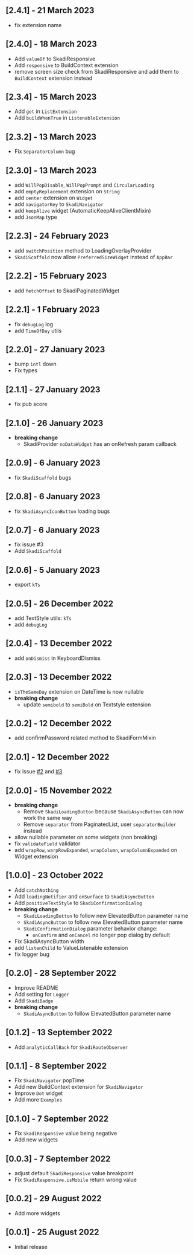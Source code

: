 ## [2.4.1] - 21 March 2023
- fix extension name

## [2.4.0] - 18 March 2023
- Add `valueOf` to SkadiResponsive
- Add `responsive` to BuildContext extension
- remove screen size check from SkadiResponsive and add them to `BuildContext` extension instead

## [2.3.4] - 15 March 2023
- Add `get` in `ListExtension`
- Add `buildWhenTrue` in `ListenableExtension`

## [2.3.2] - 13 March 2023
- Fix `SeparatorColumn` bug

## [2.3.0] - 13 March 2023
- add `WillPopDisable`, `WillPopPrompt` and `CircularLoading`
- add `emptyReplacement` extension on `String`
- add `center` extension on `Widget`
- add `navigatorKey` to `SkadiNavigator`
- add `keepAlive` widget (AutomaticKeepAliveClientMixin)
- add `JsonMap` type

## [2.2.3] - 24 February 2023
- add `switchPosition` method to LoadingOverlayProvider
- `SkadiScaffold` now allow `PreferredSizeWidget` instead of `AppBar`

## [2.2.2] - 15 February 2023
- add `fetchOffset` to SkadiPaginatedWidget

## [2.2.1] - 1 February 2023
- fix `debugLog` log
- add `TimeOfDay` utils

## [2.2.0] - 27 January 2023
- bump `intl` down
- Fix types

## [2.1.1] - 27 January 2023
- fix pub score

## [2.1.0] - 26 January 2023
- **breaking change**
    - SkadiProvider `noDataWidget` has an onRefresh param callback

## [2.0.9] - 6 January 2023
- fix `SkadiScaffold` bugs

## [2.0.8] - 6 January 2023
- fix `SkadiAsyncIconButton` loading bugs

## [2.0.7] - 6 January 2023
- fix issue #3
- Add `SkadiScaffold`

## [2.0.6] - 5 January 2023
- export `kTs`

## [2.0.5] - 26 December 2022
- add TextStyle utils: `kTs`
- add `debugLog`
## [2.0.4] - 13 December 2022
- add `onDismiss` in KeyboardDismiss

## [2.0.3] - 13 December 2022
- `isTheSameDay` extension on DateTime is now nullable
- **breaking change**
    - update `semibold` to `semiBold` on Textstyle extension

## [2.0.2] - 12 December 2022
- add confirmPassword related method to SkadiFormMixin

## [2.0.1] - 12 December 2022
- fix issue [#2](https://github.com/lynical-software/skadi/issues/2) and [#3](https://github.com/lynical-software/skadi/issues/3)

## [2.0.0] - 15 November 2022

- **breaking change**
    - Remove `SkadiLoadingButton` because `SkadiAsyncButton` can now work the same way
    - Remove `separator` from PaginatedList, user `separatorBuilder` instead
- allow nullable parameter on some widgets (non breaking)
- fix `validateField` validator
- add `wrapRow`, `warpRowExpanded`, `wrapColumn`, `wrapColumnExpanded` on Widget extension

## [1.0.0] - 23 October 2022

- Add `catchNothing`
- Add `loadingNotifier` and `onSurface` to `SkadiAsyncButton`
- Add `positiveTextStyle` to `SkadiConfirmationDialog`
- **breaking change**
    - `SkadiLoadingButton` to follow new ElevatedButton parameter name
    - `SkadiAsyncButton` to follow new ElevatedButton parameter name
    - `SkadiConfirmationDialog` parameter behavior change:
      - `onConfirm` and `onCancel` no longer pop dialog by default
- Fix SkadiAsyncButton width
- add `listenChild` to ValueListenable extension
- fix logger bug
## [0.2.0] - 28 September 2022

- Improve README
- Add setting for `Logger`
- Add `SkadiBadge`
- **breaking change**
    - `SkadiAsyncButton` to follow ElevatedButton parameter name

## [0.1.2] - 13 September 2022

- Add `analyticCallBack` for `SkadiRouteObserver`

## [0.1.1] - 8 September 2022

- Fix `SkadiNavigator` popTime
- Add new BuildContext extension for `SkadiNavigator`
- Improve `Dot` widget
- Add more `Examples`

## [0.1.0] - 7 September 2022

- Fix `SkadiResponsive` value being negative
- Add new widgets

## [0.0.3] - 7 September 2022

- adjust default `SkadiResponsive` value breakpoint
- Fix `SkadiResponsive.isMobile` return wrong value

## [0.0.2] - 29 August 2022

- Add more widgets

## [0.0.1] - 25 August 2022

- Initial release